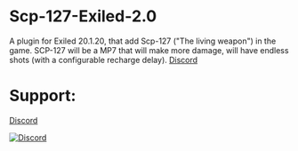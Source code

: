 # Scp-127-Exiled-2.0
A plugin for Exiled 20.1.20, that add Scp-127 ("The living weapon") in the game. 
SCP-127 will be a MP7 that will make more damage, will have endless shots (with a configurable recharge delay).
[Discord](https://discord.gg/BHCgvttTzF)

Support:
==============
[Discord](https://discord.gg/BHCgvttTzF)

[![Discord](https://img.shields.io/discord/591914197219016707.svg?label=&logo=discord&logoColor=ffffff&color=7389D8&labelColor=6A7EC2)](https://discord.gg/BHCgvttTzF)
